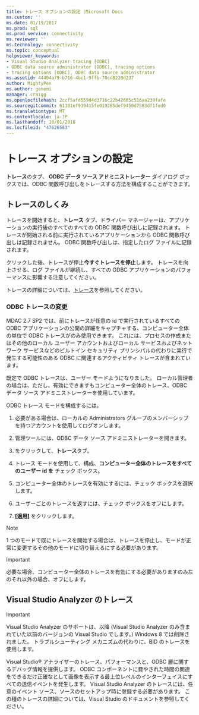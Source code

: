 ```yaml
---
title: トレース オプションの設定 |Microsoft Docs
ms.custom: ''
ms.date: 01/19/2017
ms.prod: sql
ms.prod_service: connectivity
ms.reviewer: ''
ms.technology: connectivity
ms.topic: conceptual
helpviewer_keywords:
- Visual Studio Analyzer tracing [ODBC]
- ODBC data source administrator [ODBC], tracing options
- tracing options [ODBC], ODBC data source administrator
ms.assetid: 44404a79-b716-4bc1-9ffb-70cd8239d237
author: MightyPen
ms.author: genemi
manager: craigg
ms.openlocfilehash: 2ccf5afd559d4d3716c22b42665c516aa230fafe
ms.sourcegitcommit: 61381ef939415fe019285def9450d7583df1fed0
ms.translationtype: MT
ms.contentlocale: ja-JP
ms.lasthandoff: 10/01/2018
ms.locfileid: "47626583"
---
```

# <a name="setting-tracing-options"></a>トレース オプションの設定
**トレース**のタブ、 **ODBC データ ソース アドミニストレーター**  ダイアログ ボックスでは、ODBC 関数呼び出しをトレースする方法を構成することができます。  
  
## <a name="how-tracing-works"></a>トレースのしくみ  
 トレースを開始すると、**トレース** タブ、ドライバー マネージャーは、アプリケーションの実行後のすべてのすべての ODBC 関数呼び出しに記録されます。 トレースが開始される前に実行されているアプリケーションから ODBC 関数呼び出しは記録されません。 ODBC 関数呼び出しは、指定したログ ファイルに記録されます。  
  
 クリックした後、トレースが停止**今すぐトレースを停止**します。 トレースを向上させる、ログ ファイルが継続し、すべての ODBC アプリケーションのパフォーマンスに影響する注意してください。  
  
 トレースの詳細については、[トレース](../../odbc/reference/develop-app/tracing.md)を参照してください。  
  
### <a name="changes-in-odbc-tracing"></a>ODBC トレースの変更  
 MDAC 2.7 SP2 では、前にトレースが任意の id で実行されているすべての ODBC アプリケーションの公開の詳細をキャプチャする、コンピューター全体の単位で ODBC トレースがのみ使用できます。 これには、プロセスの作成またはその他のローカル ユーザー アカウントおよびローカル サービスおよびネットワーク サービスなどのビルトイン セキュリティ プリンシパルの代わりに実行で発生する可能性のある ODBC に関連するアクティビティ トレースが含まれています。  
  
 既定で ODBC トレースは、ユーザー モードようになりました。 ローカル管理者の場合は、ただし、有効にできますもコンピューター全体のトレース、ODBC データ ソース アドミニストレーターを使用しています。  
  
 ODBC トレース モードを構成するには。  
  
1.  必要がある場合は、ローカルの Administrators グループのメンバーシップを持つアカウントを使用してログオンします。  
  
2.  管理ツールには、ODBC データ ソース アドミニストレーターを開きます。  
  
3.  をクリックして、**トレース**タブ。  
  
4.  トレース モードを使用して、構成、**コンピューター全体のトレースをすべてのユーザー id を** チェック ボックス。  
  
5.  コンピューター全体のトレースを有効にするには、チェック ボックスを選択します。  
  
6.  ユーザーごとのトレースを返すには、チェック ボックスをオフにします。  
  
7.  **[適用]** をクリックします。  
  
> [!NOTE]  
>  1 つのモードで既にトレースを開始する場合は、トレースを停止し、モードが正常に変更するその他のモードに切り替えるにする必要があります。  
  
> [!IMPORTANT]  
>  必要な場合、コンピューター全体のトレースを有効にする必要がありますのみ左のそれ以外の場合、オフにします。  
  
## <a name="visual-studio-analyzer-tracing"></a>Visual Studio Analyzer のトレース  
  
> [!IMPORTANT]  
>  Visual Studio Analyzer のサポートは、以降 (Visual Studio Analyzer のみ含まれていた以前のバージョンの Visual Studio でします。) Windows 8 では削除されました。 トラブルシューティング メカニズムの代わりに、BID のトレースを使用します。  
  
 Visual Studio® アナライザーのトレース、パフォーマンスと、ODBC 層に関するデバッグ情報を提供します。 ODBC コンポーネントに費やされた時間の関連をできるだけ正確なとして画像を表示する最上位レベルのインターフェイスにすべての送信イベントを発生します。 Visual Studio Analyzer のトレースには、任意のイベント ソース、ソースのセットアップ時に登録する必要があります。 この種のトレースの詳細については、Visual Studio のドキュメントを参照してください。
